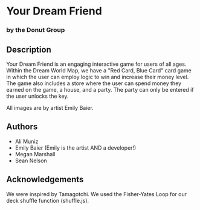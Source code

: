 # Your Dream Friend
### by the Donut Group

## Description
Your Dream Friend is an engaging interactive game for users of all ages. Within the Dream World Map, we have a "Red Card, Blue Card" card game in which the user can employ logic to win and increase their money level. The game also includes a store where the user can spend money they earned on the game, a house, and a party. The party can only be entered if the user unlocks the key.

All images are by artist Emily Baier.

## Authors
- Ali Muniz
- Emily Baier (Emily is the artist AND a developer!)
- Megan Marshall
- Sean Nelson

## Acknowledgements
We were inspired by Tamagotchi.
We used the Fisher-Yates Loop for our deck shuffle function (shuffle.js).